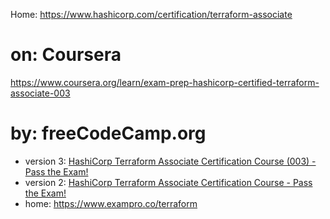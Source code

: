 Home: https://www.hashicorp.com/certification/terraform-associate

# on: Coursera
https://www.coursera.org/learn/exam-prep-hashicorp-certified-terraform-associate-003

# by: freeCodeCamp.org
- version 3: [HashiCorp Terraform Associate Certification Course (003) - Pass the Exam!](https://youtu.be/SPcwo0Gq9T8)
- version 2: [HashiCorp Terraform Associate Certification Course - Pass the Exam!](https://youtu.be/V4waklkBC38)
- home: https://www.exampro.co/terraform

